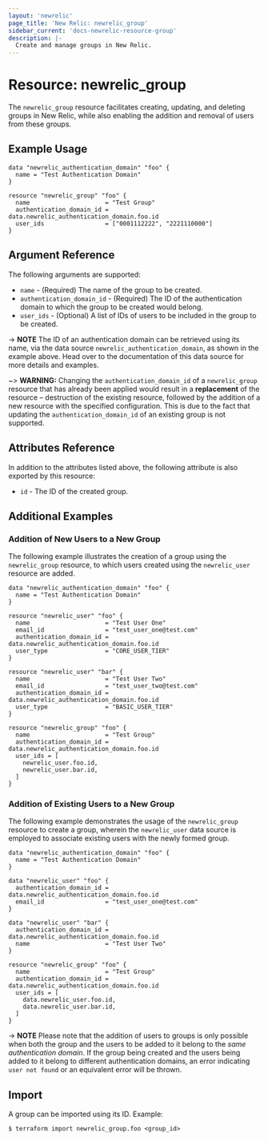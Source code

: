 ```yaml
---
layout: 'newrelic'
page_title: 'New Relic: newrelic_group'
sidebar_current: 'docs-newrelic-resource-group'
description: |-
  Create and manage groups in New Relic.
---
```


# Resource: newrelic\_group

The `newrelic_group` resource facilitates creating, updating, and deleting groups in New Relic, while also enabling the addition and removal of users from these groups.

## Example Usage

```hcl
data "newrelic_authentication_domain" "foo" {
  name = "Test Authentication Domain"
}

resource "newrelic_group" "foo" {
  name                     = "Test Group"
  authentication_domain_id = data.newrelic_authentication_domain.foo.id
  user_ids                 = ["0001112222", "2221110000"]
}
```

## Argument Reference

The following arguments are supported:

* `name` - (Required) The name of the group to be created.
* `authentication_domain_id` - (Required) The ID of the authentication domain to which the group to be created would belong.
* `user_ids` - (Optional) A list of IDs of users to be included in the group to be created.

-> **NOTE** The ID of an authentication domain can be retrieved using its name, via the data source `newrelic_authentication_domain`, as shown in the example above. Head over to the documentation of this data source for more details and examples.

~> **WARNING:** Changing the `authentication_domain_id` of a `newrelic_group` resource that has already been applied would result in a **replacement** of the resource – destruction of the existing resource, followed by the addition of a new resource with the specified configuration. This is due to the fact that updating the `authentication_domain_id` of an existing group is not supported.

## Attributes Reference

In addition to the attributes listed above, the following attribute is also exported by this resource:

* `id` - The ID of the created group.

## Additional Examples

### Addition of New Users to a New Group

The following example illustrates the creation of a group using the `newrelic_group` resource, to which users created using the `newrelic_user` resource are added.

```hcl
data "newrelic_authentication_domain" "foo" {
  name = "Test Authentication Domain"
}

resource "newrelic_user" "foo" {
  name                     = "Test User One"
  email_id                 = "test_user_one@test.com"
  authentication_domain_id = data.newrelic_authentication_domain.foo.id
  user_type                = "CORE_USER_TIER"
}

resource "newrelic_user" "bar" {
  name                     = "Test User Two"
  email_id                 = "test_user_two@test.com"
  authentication_domain_id = data.newrelic_authentication_domain.foo.id
  user_type                = "BASIC_USER_TIER"
}

resource "newrelic_group" "foo" {
  name                     = "Test Group"
  authentication_domain_id = data.newrelic_authentication_domain.foo.id
  user_ids = [
    newrelic_user.foo.id,
    newrelic_user.bar.id,
  ]
}
```

### Addition of Existing Users to a New Group

The following example demonstrates the usage of the `newrelic_group` resource to create a group, wherein the `newrelic_user` data source is employed to associate existing users with the newly formed group.

```hcl
data "newrelic_authentication_domain" "foo" {
  name = "Test Authentication Domain"
}

data "newrelic_user" "foo" {
  authentication_domain_id = data.newrelic_authentication_domain.foo.id
  email_id                 = "test_user_one@test.com"
}

data "newrelic_user" "bar" {
  authentication_domain_id = data.newrelic_authentication_domain.foo.id
  name                     = "Test User Two"
}

resource "newrelic_group" "foo" {
  name                     = "Test Group"
  authentication_domain_id = data.newrelic_authentication_domain.foo.id
  user_ids = [
    data.newrelic_user.foo.id,
    data.newrelic_user.bar.id,
  ]
}
```

-> **NOTE** Please note that the addition of users to groups is only possible when both the group and the users to be added to it belong to the _same authentication domain_. If the group being created and the users being added to it belong to different authentication domains, an error indicating `user not found` or an equivalent error will be thrown.

## Import

A group can be imported using its ID. Example:

```shell
$ terraform import newrelic_group.foo <group_id>
```